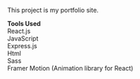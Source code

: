 This project is my portfolio site.

**Tools Used**  
React.js  
JavaScript  
Express.js  
Html  
Sass  
Framer Motion (Animation library for React)  

